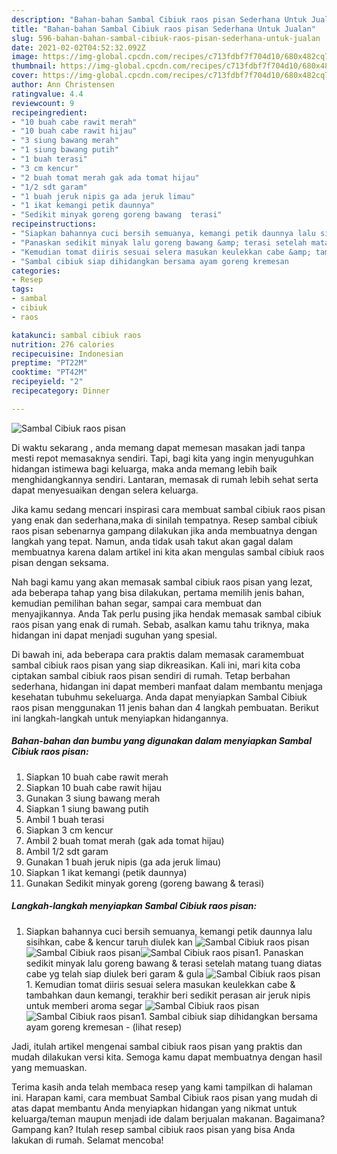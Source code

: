 ```yaml
---
description: "Bahan-bahan Sambal Cibiuk raos pisan Sederhana Untuk Jualan"
title: "Bahan-bahan Sambal Cibiuk raos pisan Sederhana Untuk Jualan"
slug: 596-bahan-bahan-sambal-cibiuk-raos-pisan-sederhana-untuk-jualan
date: 2021-02-02T04:52:32.092Z
image: https://img-global.cpcdn.com/recipes/c713fdbf7f704d10/680x482cq70/sambal-cibiuk-raos-pisan-foto-resep-utama.jpg
thumbnail: https://img-global.cpcdn.com/recipes/c713fdbf7f704d10/680x482cq70/sambal-cibiuk-raos-pisan-foto-resep-utama.jpg
cover: https://img-global.cpcdn.com/recipes/c713fdbf7f704d10/680x482cq70/sambal-cibiuk-raos-pisan-foto-resep-utama.jpg
author: Ann Christensen
ratingvalue: 4.4
reviewcount: 9
recipeingredient:
- "10 buah cabe rawit merah"
- "10 buah cabe rawit hijau"
- "3 siung bawang merah"
- "1 siung bawang putih"
- "1 buah terasi"
- "3 cm kencur"
- "2 buah tomat merah gak ada tomat hijau"
- "1/2 sdt garam"
- "1 buah jeruk nipis ga ada jeruk limau"
- "1 ikat kemangi petik daunnya"
- "Sedikit minyak goreng goreng bawang  terasi"
recipeinstructions:
- "Siapkan bahannya cuci bersih semuanya, kemangi petik daunnya lalu sisihkan, cabe &amp; kencur taruh diulek kan"
- "Panaskan sedikit minyak lalu goreng bawang &amp; terasi setelah matang tuang diatas cabe yg telah siap diulek beri garam &amp; gula"
- "Kemudian tomat diiris sesuai selera masukan keulekkan cabe &amp; tambahkan daun kemangi, terakhir beri sedikit perasan air jeruk nipis untuk memberi aroma segar"
- "Sambal cibiuk siap dihidangkan bersama ayam goreng kremesan           (lihat resep)"
categories:
- Resep
tags:
- sambal
- cibiuk
- raos

katakunci: sambal cibiuk raos 
nutrition: 276 calories
recipecuisine: Indonesian
preptime: "PT22M"
cooktime: "PT42M"
recipeyield: "2"
recipecategory: Dinner

---
```



![Sambal Cibiuk raos pisan](https://img-global.cpcdn.com/recipes/c713fdbf7f704d10/680x482cq70/sambal-cibiuk-raos-pisan-foto-resep-utama.jpg)

Di waktu  sekarang , anda memang dapat memesan masakan jadi tanpa mesti repot memasaknya sendiri. Tapi, bagi kita yang ingin menyuguhkan hidangan istimewa bagi keluarga, maka anda memang lebih baik menghidangkannya sendiri. Lantaran, memasak di rumah lebih sehat serta dapat menyesuaikan dengan selera keluarga.

Jika kamu sedang mencari inspirasi cara membuat sambal cibiuk raos pisan yang enak dan sederhana,maka di sinilah tempatnya. Resep sambal cibiuk raos pisan  sebenarnya gampang dilakukan jika anda membuatnya dengan langkah yang tepat. Namun, anda tidak usah takut akan gagal dalam membuatnya 
karena dalam artikel ini kita akan mengulas sambal cibiuk raos pisan dengan seksama.  



Nah bagi kamu yang akan memasak sambal cibiuk raos pisan yang lezat, ada beberapa tahap yang bisa dilakukan, pertama memilih jenis bahan, kemudian pemilihan bahan segar, sampai cara membuat dan menyajikannya. Anda Tak perlu pusing jika hendak memasak sambal cibiuk raos pisan yang enak di rumah. Sebab, asalkan kamu  tahu triknya, maka hidangan ini dapat menjadi suguhan yang spesial.

Di bawah ini, ada beberapa cara praktis  dalam memasak caramembuat sambal cibiuk raos pisan yang siap dikreasikan. Kali ini, mari kita coba ciptakan sambal cibiuk raos pisan sendiri di rumah. Tetap berbahan sederhana, hidangan ini dapat memberi manfaat dalam membantu menjaga kesehatan tubuhmu sekeluarga. Anda dapat menyiapkan Sambal Cibiuk raos pisan menggunakan 11 jenis bahan dan 4 langkah pembuatan. Berikut ini langkah-langkah untuk menyiapkan hidangannya.

<!--inarticleads1-->

##### Bahan-bahan dan bumbu yang digunakan dalam menyiapkan Sambal Cibiuk raos pisan:

1. Siapkan 10 buah cabe rawit merah
1. Siapkan 10 buah cabe rawit hijau
1. Gunakan 3 siung bawang merah
1. Siapkan 1 siung bawang putih
1. Ambil 1 buah terasi
1. Siapkan 3 cm kencur
1. Ambil 2 buah tomat merah (gak ada tomat hijau)
1. Ambil 1/2 sdt garam
1. Gunakan 1 buah jeruk nipis (ga ada jeruk limau)
1. Siapkan 1 ikat kemangi (petik daunnya)
1. Gunakan Sedikit minyak goreng (goreng bawang &amp; terasi)




<!--inarticleads2-->

##### Langkah-langkah menyiapkan Sambal Cibiuk raos pisan:

1. Siapkan bahannya cuci bersih semuanya, kemangi petik daunnya lalu sisihkan, cabe &amp; kencur taruh diulek kan
<img src="https://img-global.cpcdn.com/steps/976166635ebd8933/160x128cq70/sambal-cibiuk-raos-pisan-langkah-memasak-1-foto.jpg" alt="Sambal Cibiuk raos pisan"><img src="https://img-global.cpcdn.com/steps/7b4cc85ae1f33d2f/160x128cq70/sambal-cibiuk-raos-pisan-langkah-memasak-1-foto.jpg" alt="Sambal Cibiuk raos pisan"><img src="https://img-global.cpcdn.com/steps/454df41b38a1c808/160x128cq70/sambal-cibiuk-raos-pisan-langkah-memasak-1-foto.jpg" alt="Sambal Cibiuk raos pisan">1. Panaskan sedikit minyak lalu goreng bawang &amp; terasi setelah matang tuang diatas cabe yg telah siap diulek beri garam &amp; gula
<img src="//assets-global.cpcdn.com/assets/icons/button_play-2c75c40dde080a61004c1f40b05d8f140eaff45d7e9e6481dc71c63d2e7c4909.png" alt="Sambal Cibiuk raos pisan">1. Kemudian tomat diiris sesuai selera masukan keulekkan cabe &amp; tambahkan daun kemangi, terakhir beri sedikit perasan air jeruk nipis untuk memberi aroma segar
<img src="//assets-global.cpcdn.com/assets/icons/button_play-2c75c40dde080a61004c1f40b05d8f140eaff45d7e9e6481dc71c63d2e7c4909.png" alt="Sambal Cibiuk raos pisan"><img src="//assets-global.cpcdn.com/assets/icons/button_play-2c75c40dde080a61004c1f40b05d8f140eaff45d7e9e6481dc71c63d2e7c4909.png" alt="Sambal Cibiuk raos pisan">1. Sambal cibiuk siap dihidangkan bersama ayam goreng kremesan -           (lihat resep)




Jadi, itulah artikel mengenai  sambal cibiuk raos pisan  yang praktis dan mudah dilakukan versi kita. Semoga kamu dapat membuatnya dengan hasil yang memuaskan. 

Terima kasih anda telah membaca resep yang kami tampilkan di halaman ini. Harapan kami, cara membuat  Sambal Cibiuk raos pisan yang mudah di atas dapat membantu Anda menyiapkan hidangan yang nikmat untuk keluarga/teman maupun menjadi ide dalam berjualan makanan. Bagaimana? Gampang kan? Itulah resep sambal cibiuk raos pisan yang bisa Anda lakukan di rumah. Selamat mencoba!

